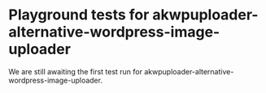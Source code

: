 # Playground tests for akwpuploader-alternative-wordpress-image-uploader
We are still awaiting the first test run for akwpuploader-alternative-wordpress-image-uploader.
